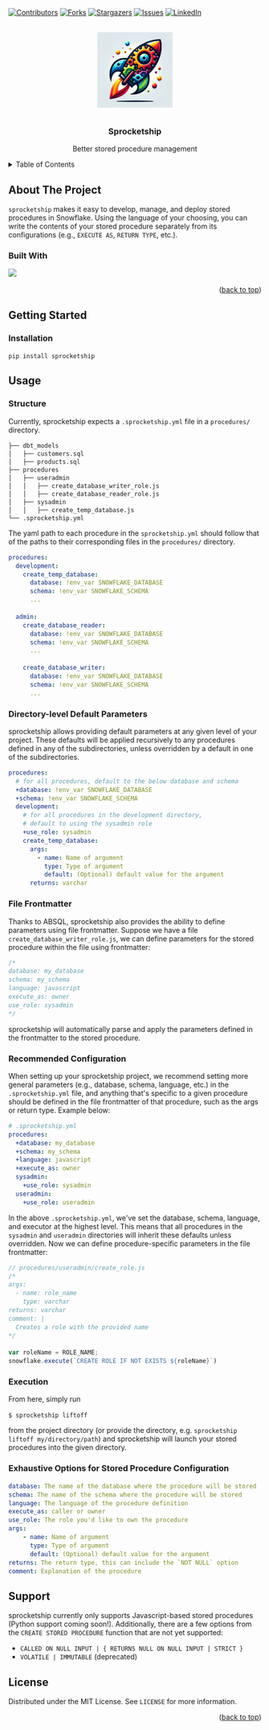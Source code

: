 <!-- Improved compatibility of back to top link: See: https://github.com/othneildrew/Best-README-Template/pull/73 -->
<a name="readme-top"></a>
<!--
*** Thanks for checking out the Best-README-Template. If you have a suggestion
*** that would make this better, please fork the repo and create a pull request
*** or simply open an issue with the tag "enhancement".
*** Don't forget to give the project a star!
*** Thanks again! Now go create something AMAZING! :D
-->



<!-- PROJECT SHIELDS -->
<!--
*** I'm using markdown "reference style" links for readability.
*** Reference links are enclosed in brackets [ ] instead of parentheses ( ).
*** See the bottom of this document for the declaration of the reference variables
*** for contributors-url, forks-url, etc. This is an optional, concise syntax you may use.
*** https://www.markdownguide.org/basic-syntax/#reference-style-links
-->
[![Contributors][contributors-shield]][contributors-url]
[![Forks][forks-shield]][forks-url]
[![Stargazers][stars-shield]][stars-url]
[![Issues][issues-shield]][issues-url]
[![LinkedIn][linkedin-shield]][linkedin-url]



<!-- PROJECT LOGO -->
<br />
<div align="center">
  <a href="https://github.com/nicklausroach/sprocketship" style="font-size: 60px; text-decoration: none;">
    <img src="./resources/logo.webp" width='150'>
  </a>
<h3 align="center">Sprocketship</h3>

  <p align="center">
    Better stored procedure management
  </p>
</div>



<!-- TABLE OF CONTENTS -->
<details>
  <summary>Table of Contents</summary>
  <ol>
    <li>
      <a href="#about-the-project">About The Project</a>
      <ul>
        <li><a href="#built-with">Built With</a></li>
      </ul>
    </li>
    <li>
      <a href="#getting-started">Getting Started</a>
      <ul>
        <li><a href="#installation">Installation</a></li>
      </ul>
    </li>
    <li><a href="#usage">Usage</a></li>
    <li><a href="#license">License</a></li>
  </ol>
</details>



<!-- ABOUT THE PROJECT -->
## About The Project

`sprocketship` makes it easy to develop, manage, and deploy stored procedures in Snowflake. Using the language of your choosing, you can write the contents of your stored procedure separately from its configurations (e.g., `EXECUTE AS`, `RETURN TYPE`, etc.). 




### Built With

<a href=https://github.com/pipeline-tools/ABSQL>
<img src=https://raw.githubusercontent.com/pipeline-tools/ABSQL/598fcab4a5ccb1ca674c40e740b4edd9f99251a6/images/logo_400.svg width='150'>
</a>

<p align="right">(<a href="#readme-top">back to top</a>)</p>



<!-- GETTING STARTED -->
## Getting Started

### Installation

`pip install sprocketship`



<!-- USAGE EXAMPLES -->
## Usage

### Structure

Currently, sprocketship expects a `.sprocketship.yml` file in a `procedures/` directory.

```
├── dbt_models
│   ├── customers.sql
│   ├── products.sql
├── procedures
│   ├── useradmin
│   │   ├── create_database_writer_role.js
│   │   ├── create_database_reader_role.js
│   ├── sysadmin
│   │   ├── create_temp_database.js
└── .sprocketship.yml
```

The yaml path to each procedure in the `sprocketship.yml` should follow that of the paths to their corresponding files in the `procedures/` directory. 

```yml
procedures:
  development:
    create_temp_database:
      database: !env_var SNOWFLAKE_DATABASE
      schema: !env_var SNOWFLAKE_SCHEMA
      ...

  admin:
    create_database_reader:
      database: !env_var SNOWFLAKE_DATABASE
      schema: !env_var SNOWFLAKE_SCHEMA
      ...

    create_database_writer:
      database: !env_var SNOWFLAKE_DATABASE
      schema: !env_var SNOWFLAKE_SCHEMA
      ...
```

### Directory-level Default Parameters

sprocketship allows providing default parameters at any given level of
your project. These defaults will be applied recursively to any procedures
defined in any of the subdirectories, unless overridden by a default in one
of the subdirectories.

```yml
procedures:
  # for all procedures, default to the below database and schema
  +database: !env_var SNOWFLAKE_DATABASE
  +schema: !env_var SNOWFLAKE_SCHEMA
  development:
    # for all procedures in the development directory,
    # default to using the sysadmin role
    +use_role: sysadmin
    create_temp_database:
      args:
        - name: Name of argument
          type: Type of argument
          default: (Optional) default value for the argument
      returns: varchar
```

### File Frontmatter

Thanks to ABSQL, sprocketship also provides the ability to define parameters using file frontmatter. Suppose we have a file `create_database_writer_role.js`, we can define parameters for the stored procedure within the file using frontmatter:

```js
/*
database: my_database
schema: my_schema
language: javascript
execute_as: owner
use_role: sysadmin
*/
```

sprocketship will automatically parse and apply the parameters defined in the frontmatter to the stored procedure.

### Recommended Configuration

When setting up your sprocketship project, we recommend setting more general parameters (e.g., database, schema, language, etc.) in the `.sprocketship.yml` file, and anything that's specific to a given procedure should be defined in the file frontmatter of that procedure, such as the args or return type. Example below:

```yml
# .sprocketship.yml
procedures:
  +database: my_database
  +schema: my_schema
  +language: javascript
  +execute_as: owner
  sysadmin:
    +use_role: sysadmin
  useradmin:
    +use_role: useradmin
```

In the above `.sprocketship.yml`, we've set the database, schema, language, and executor at the highest level. This means that all procedures in the `sysadmin` and `useradmin` directories will inherit these defaults unless overridden. Now we can define procedure-specific
parameters in the file frontmatter:

```js
// procedures/useradmin/create_role.js
/*
args:
  - name: role_name
    type: varchar
returns: varchar
comment: |
  Creates a role with the provided name
*/

var roleName = ROLE_NAME;
snowflake.execute(`CREATE ROLE IF NOT EXISTS ${roleName}`)
```

### Execution

From here, simply run 

`$ sprocketship liftoff` 

from the project directory (or provide the directory, e.g. `sprocketship liftoff my/directory/path`) and sprocketship will launch your stored procedures into the given directory. 

### Exhaustive Options for Stored Procedure Configuration

```yml
database: The name of the database where the procedure will be stored
schema: The name of the schema where the procedure will be stored
language: The language of the procedure definition
execute_as: caller or owner
use_role: The role you'd like to own the procedure
args:
    - name: Name of argument
      type: Type of argument
      default: (Optional) default value for the argument
returns: The return type, this can include the `NOT NULL` option
comment: Explanation of the procedure
```

## Support

sprocketship currently only supports Javascript-based stored procedures (Python support coming soon!). Additionally, there are a few options from the `CREATE STORED PROCEDURE` function that are not yet supported:

* `CALLED ON NULL INPUT | { RETURNS NULL ON NULL INPUT | STRICT }`
* `VOLATILE | IMMUTABLE` (deprecated)


<!-- LICENSE -->
## License

Distributed under the MIT License. See `LICENSE` for more information.

<p align="right">(<a href="#readme-top">back to top</a>)</p>


<!-- MARKDOWN LINKS & IMAGES -->
<!-- https://www.markdownguide.org/basic-syntax/#reference-style-links -->
[contributors-shield]: https://img.shields.io/github/contributors/nicklausroach/sprocketship.svg?style=for-the-badge
[contributors-url]: https://github.com/nicklausroach/sprocketship/graphs/contributors
[forks-shield]: https://img.shields.io/github/forks/nicklausroach/sprocketship.svg?style=for-the-badge
[forks-url]: https://github.com/nicklausroach/sprocketship/network/members
[stars-shield]: https://img.shields.io/github/stars/nicklausroach/sprocketship.svg?style=for-the-badge
[stars-url]: https://github.com/nicklausroach/sprocketship/stargazers
[issues-shield]: https://img.shields.io/github/issues/nicklausroach/sprocketship.svg?style=for-the-badge
[issues-url]: https://github.com/nicklausroach/sprocketship/issues
[license-shield]: https://img.shields.io/github/license/nicklausroach/sprocketship.svg?style=for-the-badge
[license-url]: https://github.com/nicklausroach/sprocketship/blob/main/LICENSE
[linkedin-shield]: https://img.shields.io/badge/-LinkedIn-black.svg?style=for-the-badge&logo=linkedin&colorB=555
[linkedin-url]: https://linkedin.com/in/nicklausroach
